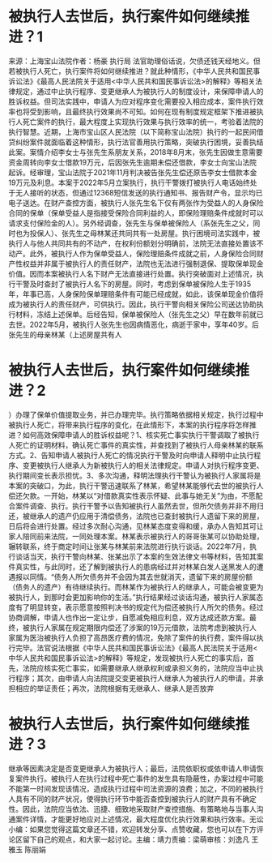 # 被执行人去世后，执行案件如何继续推进？1

来源：上海宝山法院作者：杨豪 执行局 法官助理俗话说，欠债还钱天经地义。但若被执行人死亡，执行案件将如何继续推进？就此种情形，《中华人民共和国民事诉讼法》《最高人民法院关于适用<中华人民共和国民事诉讼法>的解释》等相关法律规定，通过中止执行程序、变更继承人为被执行人的制度设计，来保障申请人的胜诉权益。但司法实践中，申请人为应对程序变化需要投入相应成本，案件执行效率也将受到影响，且最终执行效果尚不可知。如何在现有制度规定框架下推进被执行人死亡案件的执行，最大程度上实现执行效果与执行效率的统一，考验着法院的执行智慧。近期，上海市宝山区人民法院（以下简称宝山法院）执行的一起民间借贷纠纷案件就面临着这种情形，执行法官善用执行策略，突破执行困境，妥善执结此案。案情介绍李女士与张先生系朋友关系，2018年8月末，张先生因做生意需要资金周转向李女士借款19万元，后因张先生逾期未偿还借款，李女士向宝山法院起诉。经审理，宝山法院于2021年11月判决被告张先生偿还原告李女士借款本金19万元及利息。本案于2022年5月立案执行，执行干警拨打被执行人电话始终处于无人接听的状态，但通过12368短信发送的执行通知书、报告财产令，显示均已电子送达。在财产查控方面，被执行人张先生名下仅有两张作为受益人的人身保险合同的保单（保单受益人是指接受保险合同利益的人，即保险理赔条件成就时可以请求支付保险金的人）。另外经调查，张先生与保单被保险人（系张先生之父，同时也为投保人）、张先生之母林某还共同共有一处房屋。执行困境司法实践中，被执行人与他人共同共有的不动产，在权利份额划分明确前，法院无法直接处置该不动产。此外，被执行人作为保单受益人，保险理赔条件成就之前，人身保险合同财产性权益并非属于被执行人的责任财产，法院也无法进行强制退保、提取保单现金价值。因而本案被执行人名下财产无法直接进行处置。执行突破面对上述情况，执行干警及时查封了被执行人名下的房屋。同时，考虑到保单被保险人生于1935年，年事已高，人身保险保单理赔条件有可能已经成就，如此，该保单现金价值将成为被执行人的责任财产，可供执行。因此，执行干警向相关保险公司送达协助执行材料，冻结上述保单。后经告知，保单被保险人（张先生之父）早在数年前就已去世。2022年5月，被执行人张先生也因病情恶化，病逝于家中，享年40岁。后张先生的母亲林某（上述房屋共有人

# 被执行人去世后，执行案件如何继续推进？2

）办理了保单价值提取业务，并已办理完毕。执行策略依据相关规定，执行过程中被执行人死亡，将带来执行程序的变化，在此情形下，本案的执行程序将怎样推进？如何高效保障申请人的胜诉权益呢？1、核实死亡事实执行干警调取了被执行人死亡的证明材料，确认死亡事件的真实性，并查找到了被执行人母亲林某的联系方式。2、告知申请人被执行人死亡的情况执行干警及时向申请人释明中止执行程序、变更被执行人继承人为新被执行人的相关法律规定。申请人对执行程序变更、执行期间变长表示担忧。3、多次沟通，释明法理执行干警认为被执行人家属将是本案的突破口，为此，执行干警迅速联系了林某，希望林某能够代去世的被执行人偿还欠款。一开始，林某以“对借款真实性表示怀疑、此事与她无关”为由，不愿配合案件调查、执行。执行干警予以告知被执行人虽然去世，但所欠债务并非不用归还，被继承人的遗产仍应用于清偿债务，法院也已查封被执行人遗留下来的房屋，日后将会进行处置。经过多次耐心沟通，见林某态度变得和缓，承办人告知其可让家人陪同前来法院，一同处理本案。林某表示被执行人的哥哥张某可以协助处理，辗转联系，终于商定时间让张某与林某前来法院进行执行谈话。2022年7月，执行谈话当天，执行干警向林某、张某出示了本案的生效法律文书等材料，告知其案件真实性，与此同时，还了解到被执行人的患病经过并对林某白发人送黑发人的遭遇报以同情。“债务人所欠债务并不会因为其去世就消灭，遗留下来的房屋份额（债务人的遗产）有待继续执行。而林某作为被执行人的继承人，可能会被变更为被执行人，到那时会更加影响你的生活。”执行结果经过谈话沟通，被执行人家属态度有了明显转变，表示愿意按照判决书的规定代为偿还被执行人所欠的债务。经过协商调解，申请人也作出一定让步，自愿减免相应利息，双方达成还款方案。最终，被执行人家属在规定期限内偿还了涉案的19万元借款，法院考虑到被执行人家属为医治被执行人负担了高昂医疗费的情况，免除了案件的执行费，案件得以执行完毕。法官说法根据《中华人民共和国民事诉讼法》《最高人民法院关于适用<中华人民共和国民事诉讼法>的解释》等规定，发现被执行人死亡的事实后，首先，法院应核实死亡事实，如需要继承人继承权利或承担义务的，法院应当中止执行程序；其次，由申请人向法院提交变更被执行人继承人为被执行人的申请，并承担相应的举证责任；再次，法院根据有无继承人、继承人是否放弃

# 被执行人去世后，执行案件如何继续推进？3

继承等因素决定是否变更继承人为被执行人；最后，法院依职权或依申请人申请恢复案件执行。被执行人在执行过程中死亡事件的发生具有隐蔽性，办案过程中可能不能第一时间发现该情况，造成执行过程中司法资源的浪费；加之，不同的被执行人具有不同的财产状况，使得执行环节中能否查控到被执行人的财产具有不确定性。因此，法院应当依法、迅捷、细致地采取财产查控措施、有策略地与当事人沟通案件详情，才能更好地应对上述情况，最大程度优化执行效果和执行效率。无讼小编：如果您觉得这篇文章还不错，欢迎转发分享、点赞收藏，您也可以在下方评论区留下自己的观点，和大家一起讨论。主编：靖力责编：梁萌审核：刘逸凡 王雅玉 陈丽娟

